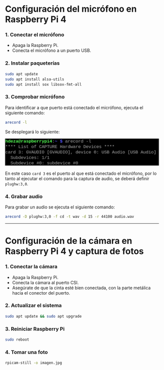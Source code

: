 # Configuración del micrófono en Raspberry Pi 4

### 1. Conectar el micrófono
- Apaga la Raspberry Pi.
- Conecta el micrófono a un puerto USB.

### 2. Instalar paqueterías
```bash
sudo apt update
sudo apt install alsa-utils
sudo apt install sox libsox-fmt-all
```

### 3. Comprobar micrófono
Para identificar a que puerto está conectado el micrófono, ejecuta el siguiente comando:
```bash
arecord -l
```
Se desplegará lo siguiente:

![Terminal](./Manuales/figs/terminal.png)

En este caso `card 3` es el puerto al que está conectado el micrófono, por lo tanto al ejecutar el comando para la captura de audio, se deberá definir `plughw:3,0`.

### 4. Grabar audio
Para grabar un audio se ejecuta el siguiente comando:
```bash
arecord -D plughw:3,0 -f cd -t wav -d 15 -r 44100 audio.wav
```

---

# Configuración de la cámara en Raspberry Pi 4 y captura de fotos

### 1. Conectar la cámara
- Apaga la Raspberry Pi.
- Conecta la cámara al puerto CSI.
- Asegúrate de que la cinta esté bien conectada, con la parte metálica hacia el conector del puerto.

### 2. Actualizar el sistema
```bash
sudo apt update && sudo apt upgrade
```

### 3. Reiniciar Raspberry Pi
```bash
sudo reboot
```

### 4. Tomar una foto
```bash
rpicam-still -o imagen.jpg
```
